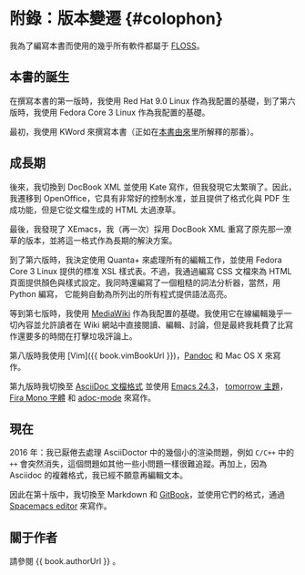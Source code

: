 # 附錄：版本變遷 {#colophon}

我為了編寫本書而使用的幾乎所有軟件都屬于 [FLOSS](./20.floss.md#floss)。

## 本書的誕生

在撰寫本書的第一版時，我使用 Red Hat 9.0 Linux 作為我配置的基礎，到了第六版時，我使用 Fedora Core 3 Linux 作為我配置的基礎。

最初，我使用 KWord 來撰寫本書（正如在[本書由來](./22.revision_history.md#history-lesson)里所解釋的那番）。

## 成長期

後來，我切換到 DocBook XML 並使用 Kate 寫作，但我發現它太繁瑣了。因此，我遷移到 OpenOffice，它具有非常好的控制水准，並且提供了格式化與 PDF 生成功能，但是它從文檔生成的 HTML 太過潦草。

最後，我發現了 XEmacs，我（再一次）採用 DocBook XML 重寫了原先那一潦草的版本，並將這一格式作為長期的解決方案。

到了第六版時，我決定使用 Quanta+ 來處理所有的編輯工作，並使用 Fedora Core 3 Linux 提供的標准 XSL 樣式表。不過，我通過編寫 CSS 文檔來為 HTML 頁面提供顏色與樣式設定。我同時還編寫了一個粗糙的詞法分析器，當然，用 Python 編寫， 它能夠自動為所列出的所有程式提供語法高亮。

等到第七版時，我使用 [MediaWiki](http://www.mediawiki.org) 作為我配置的基礎。我使用它在線編輯幾乎一切內容並允許讀者在 Wiki 網站中直接閱讀、編輯、討論，但是最終我耗費了比寫作還要多的時間在打擊垃圾評論上。

第八版時我使用 [Vim]({{ book.vimBookUrl }})，[Pandoc](http://johnmacfarlane.net/pandoc/README.html) 和 Mac OS X 來寫作。

第九版時我切換至 [AsciiDoc 文檔格式](http://asciidoctor.org/docs/what-is-asciidoc/) 並使用 [Emacs 24.3](http://www.masteringemacs.org/articles/2013/03/11/whats-new-emacs-24-3/)， [tomorrow 主題](https://github.com/chriskempson/tomorrow-theme)， [Fira Mono 字體](https://www.mozilla.org/en-US/styleguide/products/firefox-os/typeface/#download-primary) 和 [adoc-mode](https://github.com/sensorflo/adoc-mode/wiki) 來寫作。

## 現在

2016 年：我已厭倦去處理 AsciiDoctor 中的幾個小的渲染問題，例如 `C/C++` 中的 `++` 會突然消失，這個問題如其他一些小問題一樣很難追蹤。再加上，因為 Asciidoc 的複雜格式，我已經不願意再編輯文本。

因此在第十版中，我切換至 Markdown 和 [GitBook](https://www.gitbook.com)，並使用它們的格式，通過 [Spacemacs editor](http://spacemacs.org) 來寫作。

## 關于作者

請參閱 {{ book.authorUrl }} 。
